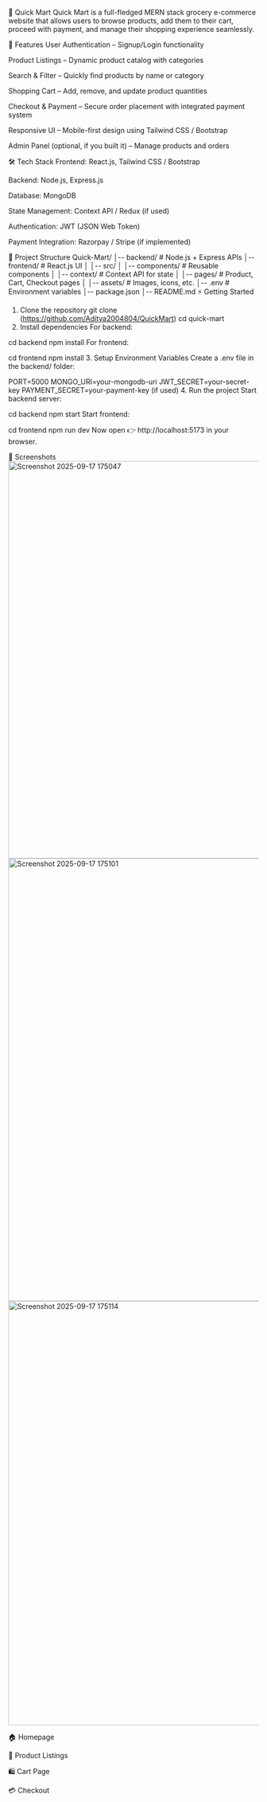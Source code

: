 🛒 Quick Mart
Quick Mart is a full-fledged MERN stack grocery e-commerce website that allows users to browse products, add them to their cart, proceed with payment, and manage their shopping experience seamlessly.

🚀 Features
User Authentication – Signup/Login functionality

Product Listings – Dynamic product catalog with categories

Search & Filter – Quickly find products by name or category

Shopping Cart – Add, remove, and update product quantities

Checkout & Payment – Secure order placement with integrated payment system

Responsive UI – Mobile-first design using Tailwind CSS / Bootstrap

Admin Panel (optional, if you built it) – Manage products and orders

🛠️ Tech Stack
Frontend: React.js, Tailwind CSS / Bootstrap

Backend: Node.js, Express.js

Database: MongoDB

State Management: Context API / Redux (if used)

Authentication: JWT (JSON Web Token)

Payment Integration: Razorpay / Stripe (if implemented)

📂 Project Structure
Quick-Mart/
│-- backend/            # Node.js + Express APIs
│-- frontend/           # React.js UI
│   │-- src/
│       │-- components/ # Reusable components
│       │-- context/    # Context API for state
│       │-- pages/      # Product, Cart, Checkout pages
│       │-- assets/     # Images, icons, etc.
│-- .env                # Environment variables
│-- package.json
│-- README.md
⚡ Getting Started
1. Clone the repository
git clone (https://github.com/Aditya2004804/QuickMart)
cd quick-mart
2. Install dependencies
For backend:

cd backend
npm install
For frontend:

cd frontend
npm install
3. Setup Environment Variables
Create a .env file in the backend/ folder:

PORT=5000
MONGO_URI=your-mongodb-uri
JWT_SECRET=your-secret-key
PAYMENT_SECRET=your-payment-key (if used)
4. Run the project
Start backend server:

cd backend
npm start
Start frontend:

cd frontend
npm run dev
Now open 👉 http://localhost:5173 in your browser.

📸 Screenshots 
<img width="1856" height="798" alt="Screenshot 2025-09-17 175047" src="https://github.com/user-attachments/assets/8808644c-c3db-4f9b-add9-a5d86e853db5" />
<img width="1851" height="889" alt="Screenshot 2025-09-17 175101" src="https://github.com/user-attachments/assets/491bc082-aefb-4395-8c04-4d971d7dd692" />
<img width="1795" height="852" alt="Screenshot 2025-09-17 175114" src="https://github.com/user-attachments/assets/faab3d0d-cef9-4ec1-a20b-3367934b1ca7" />

🏠 Homepage

🛒 Product Listings

🛍️ Cart Page

💳 Checkout


